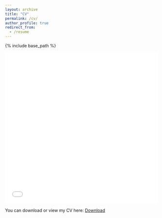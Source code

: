 ```yaml
---
layout: archive
title: "CV"
permalink: /cv/
author_profile: true
redirect_from:
  - /resume
---
```

{% include base_path %}

<iframe src="/files/Matthias_Dogbatsey-CV_2025.pdf" width="100%" height="500" frameborder="no" border="0" marginwidth="0" marginheight="0"></iframe>

You can download or view my CV here: [Download](/files/Matthias_Dogbatsey-CV_2025.pdf)